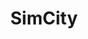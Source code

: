 ---
title: SimCity
crosslinks:
- CitiesSkylines
- tiltshift
- titlegore
- sideloaded
- VintageApple
- SCBuildIt
- gaming
- simcity4
---